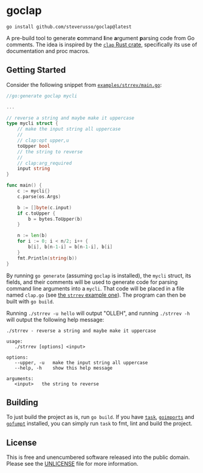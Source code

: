 # goclap

```
go install github.com/steverusso/goclap@latest
```

A pre-build tool to generate **c**ommand **l**ine **a**rgument **p**arsing code
from Go comments. The idea is inspired by the [`clap` Rust
crate](https://github.com/clap-rs/clap), specifically its use of documentation
and proc macros.

## Getting Started

Consider the following snippet from [`examples/strrev/main.go`](./examples/strrev/main.go):

```go
//go:generate goclap mycli

...

// reverse a string and maybe make it uppercase
type mycli struct {
	// make the input string all uppercase
	//
	// clap:opt upper,u
	toUpper bool
	// the string to reverse
	//
	// clap:arg_required
	input string
}

func main() {
	c := mycli{}
	c.parse(os.Args)

	b := []byte(c.input)
	if c.toUpper {
		b = bytes.ToUpper(b)
	}

	n := len(b)
	for i := 0; i < n/2; i++ {
		b[i], b[n-1-i] = b[n-1-i], b[i]
	}
	fmt.Println(string(b))
}
```

By running `go generate` (assuming `goclap` is installed), the `mycli` struct,
its fields, and their comments will be used to generate code for parsing
command line arguments into a `mycli`. That code will be placed in a file named
`clap.go` (see [the `strrev` example one](./examples/strrev/clap.go)). The
program can then be built with `go build`.

Running `./strrev -u hello` will output "OLLEH", and running `./strrev -h` will
output the following help message:

```
./strrev - reverse a string and maybe make it uppercase

usage:
   ./strrev [options] <input>

options:
   --upper, -u   make the input string all uppercase
   --help, -h    show this help message

arguments:
   <input>   the string to reverse
```

## Building

To just build the project as is, run `go build`. If you have
[`task`](https://github.com/go-task/task),
[`goimports`](https://pkg.go.dev/golang.org/x/tools/cmd/goimports) and
[`gofumpt`](https://github.com/mvdan/gofumpt) installed, you can simply run `task` to fmt,
lint and build the project.

## License

This is free and unencumbered software released into the public domain. Please
see the [UNLICENSE](./UNLICENSE) file for more information.
